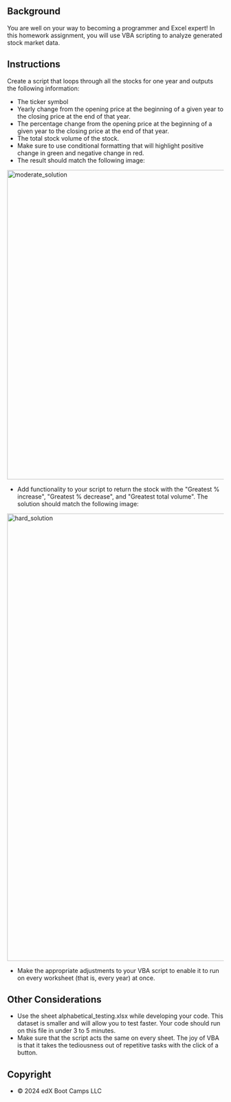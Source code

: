 ## Background
You are well on your way to becoming a programmer and Excel expert! In this homework assignment, you will use VBA scripting to analyze generated stock market data.

## Instructions
Create a script that loops through all the stocks for one year and outputs the following information:
- The ticker symbol
- Yearly change from the opening price at the beginning of a given year to the closing price at the end of that year.
- The percentage change from the opening price at the beginning of a given year to the closing price at the end of that year.
- The total stock volume of the stock.
- Make sure to use conditional formatting that will highlight positive change in green and negative change in red.
- The result should match the following image:
<img width="718" alt="moderate_solution" src="https://github.com/vmar15/vba-challenge/assets/160524931/2cacfd3a-27b4-4256-b435-81049f1a9c75">

- Add functionality to your script to return the stock with the "Greatest % increase", "Greatest % decrease", and "Greatest total volume". The solution should match the following image:
<img width="1038" alt="hard_solution" src="https://github.com/vmar15/vba-challenge/assets/160524931/681d75ee-f15b-4a94-a20c-0573734490a5">

- Make the appropriate adjustments to your VBA script to enable it to run on every worksheet (that is, every year) at once.

## Other Considerations
- Use the sheet alphabetical_testing.xlsx while developing your code. This dataset is smaller and will allow you to test faster. Your code should run on this file in under 3 to 5 minutes.
- Make sure that the script acts the same on every sheet. The joy of VBA is that it takes the tediousness out of repetitive tasks with the click of a button.

## Copyright
- © 2024 edX Boot Camps LLC
